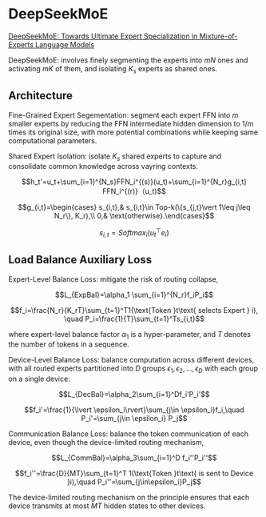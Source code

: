 # DeepSeekMoE
[DeepSeekMoE: Towards Ultimate Expert Specialization in Mixture-of-Experts Language Models](https://arxiv.org/pdf/2401.06066)

DeepSeekMoE: involves finely segmenting the experts into $mN$ ones and activating $mK$ of them, and isolating $K_s$ experts as shared ones.

## Architecture
Fine-Grained Expert Segementation: segment each expert FFN into $m$ smaller experts by reducing the FFN intermediate hidden dimension to $1/m$ times its original size, with more potential combinations while keeping same computational parameters.

Shared Expert Isolation: isolate $K_s$ shared experts to capture and consolidate common knowledge across vayring contexts.
```math
h_t'=u_t+\sum_{i=1}^{N_s}FFN_i^{(s)}(u_t)+\sum_{i=1}^{N_r}g_{i,t} FFN_i^{(r)}（u_t)
```
```math
g_{i,t}=\begin{cases}
s_{i,t},& s_{i,t}\in Top-k(\{s_{j,t}\vert 1\leq j\leq N_r\}, K_r),\\
0,& \text{otherwise}.\end{cases}
```
```math
s_{i,t}=Softmax_i(u_t^\top e_i)
```

## Load Balance Auxiliary Loss
Expert-Level Balance Loss: mitigate the risk of routing collapse,
```math
L_{ExpBal}=\alpha_1 \sum_{i=1}^{N_r}f_iP_i
```
```math
f_i=\frac{N_r}{K_rT}\sum_{t=1}^T1(\text{Token }t\text{ selects Expert } i), \quad
P_i=\frac{1}{T}\sum_{t=1}^Ts_{i,t}
```
where expert-level balance factor $\alpha_1$ is a hyper-parameter, and $T$ denotes the number of tokens in a sequence.

Device-Level Balance Loss: balance computation across different devices, with all routed experts partitioned into $D$ groups ${\epsilon_1,\epsilon_2,\ldots,\epsilon_D}$ with each group on a single device:
```math
L_{DecBal}=\alpha_2\sum_{i=1}^Df_i'P_i'
```
```math
f_i'=\frac{1}{\lvert \epsilon_i\rvert}\sum_{j\in \epsilon_i}f_i,\quad
P_i'=\sum_{j\in \epsilon_i} P_j
```

Communication Balance Loss: balance the token communication of each device, even though the device-limited routing mechanism,
```math
L_{CommBal}=\alpha_3\sum_{i=1}^D f_i''P_i''
```
```math
f_i''=\frac{D}{MT}\sum_{t=1}^T 1(\text{Token }t\text{ is sent to Device }i),\quad
P_i''=\sum_{j\in\epsilon_i}P_j
```
The device-limited routing mechanism on the principle ensures that each device transmits at most $MT$ hidden states to other devices.

